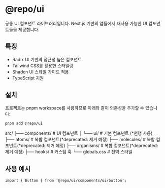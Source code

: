 # @repo/ui

공통 UI 컴포넌트 라이브러리입니다. Next.js 기반의 앱들에서 재사용 가능한 UI 컴포넌트들을 제공합니다.

## 특징

- Radix UI 기반의 접근성 높은 컴포넌트
- Tailwind CSS를 활용한 스타일링
- Shadcn UI 스타일 가이드 적용
- TypeScript 지원

## 설치

프로젝트는 pnpm workspace를 사용하므로 아래와 같이 의존성을 추가할 수 있습니다:

```bash
pnpm add @repo/ui
```

src/
├── components/ # UI 컴포넌트
│ └── ui/ # 기본 컴포넌트 (*현행 사용)
├── atoms/ # 복합 컴포넌트(*deprecated: 제거 예정)
├── molecules/ # 복합 컴포넌트(*deprecated: 제거 예정)
├── organisms/ # 복합 컴포넌트(*deprecated: 제거 예정)
├── hooks/ # 커스텀 훅
└── globals.css # 전역 스타일

## 사용 예시

```tsx
import { Button } from '@repo/ui/components/ui/button';
```